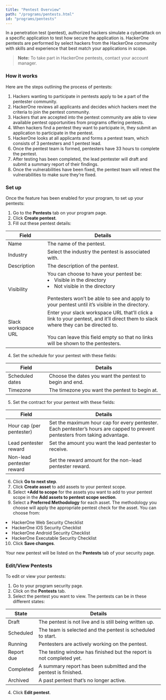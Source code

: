 ```yaml
---
title: "Pentest Overview"
path: "/programs/pentests.html"
id: "programs/pentests"
---
```


In a penetration test (pentest), authorized hackers simulate a cyberattack on a specific application to test how secure the application is. HackerOne pentests are performed by select hackers from the HackerOne community with skills and experience that best match your applications in scope.

> **Note:** To take part in HackerOne pentests, contact your account manager.  

### How it works

Here are the steps outlining the process of pentests:
1. Hackers wanting to participate in pentests apply to be a part of the pentester community.
2. HackerOne reviews all applicants and decides which hackers meet the criteria to join the pentest community.
3. Hackers that are accepted into the pentest community are able to view available pentest opportunities from programs offering pentests.
4. When hackers find a pentest they want to partcipate in, they submit an application to participate in the pentest.
5. HackerOne looks at all applicants and forms a pentest team, which consists of 3 pentesters and 1 pentest lead.
6. Once the pentest team is formed, pentesters have 33 hours to complete the pentest.
7. After testing has been completed, the lead pentester will draft and submit a summary report of their findings.
8. Once the vulnerabilities have been fixed, the pentest team will  retest the vulnerabilities to make sure they're fixed.

### Set up

Once the feature has been enabled for your program, to set up your pentests:
1. Go to the **Pentests** tab on your program page.
2. Click **Create pentest**.
3. Fill out these pentest details:

Field | Details
----- | --------
Name | The name of the pentest.
Industry | Select the industry the pentest is associated with.
Description | The description of the pentest.
Visibility | You can choose to have your pentest be: <li>Visible in the directory<li>Not visible in the directory <br><br> Pentesters won’t be able to see and apply to your pentest until it’s visible in the directory.
Slack workspace URL | Enter your slack workspace URL that’ll click a link to your pentest, and it’ll direct them to slack where they can be directed to. <br><br>You can leave this field empty so that no links will be shown to the pentesters.

4. Set the schedule for your pentest with these fields:

Field | Details
----- | -------
Scheduled dates | Choose the dates you want the pentest to begin and end.
Timezone | The timezone you want the pentest to begin at.

5. Set the contract for your pentest with these fields:

Field | Details
----- | -------
Hour cap (per pentester) | Set the maximum hour cap for every pentester. Each pentester’s hours are capped to prevent pentesters from taking advantage.
Lead pentester reward | Set the amount you want the lead pentester to receive.
Non-lead pentester reward | Set the reward amount for the non-lead pentester reward.

6. Click **Go to next step**.
7. Click **Create asset** to add assets to your pentest scope.
8. Select **+Add to scope** for the assets you want to add to your pentest scope in the **Add assets to pentest scope section**.
9. Select a **Preferred Methodology** for each asset. The methodology you choose will apply the appropriate pentest check for the asset. You can choose from:

<li> HackerOne Web Security Checklist
<li> HackerOne iOS Security Checklist
<li> HackerOne Android Security Checklist
<li> HackerOne Executable Security Checklist

10. Click **Save changes**.

Your new pentest will be listed on the **Pentests** tab of your security page.

### Edit/View Pentests
To edit or view your pentests:
1. Go to your program security page.
2. Click on the **Pentests** tab.
3. Select the pentest you want to view. The pentests can be in these different states:

State | Details
----- | -------
Draft | The pentest is not live and is still being written up.
Scheduled | The team is selected and the pentest is scheduled to start.
Running | Pentesters are actively working on the pentest.
Report due | The testing window has finished but the report is not completed yet.
Completed | A summary report has been submitted and the pentest is finished.
Archived | A past pentest that’s no longer active.

4. Click **Edit pentest**.
